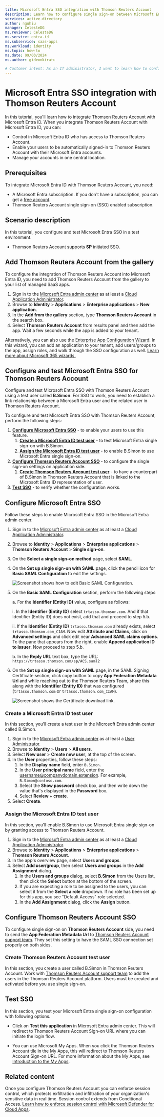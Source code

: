 ```yaml
---
title: Microsoft Entra SSO integration with Thomson Reuters Account
description: Learn how to configure single sign-on between Microsoft Entra ID and Thomson Reuters Account.
services: active-directory
author: nguhiu
manager: CelesteDG
ms.reviewer: CelesteDG
ms.service: entra-id
ms.subservice: saas-apps
ms.workload: identity
ms.topic: how-to
ms.date: 09/03/2024
ms.author: gideonkiratu

# Customer intent: As an IT administrator, I want to learn how to configure single sign-on between Microsoft Entra ID and Directory Services so that I can control who has access to Directory Services, enable automatic sign-in with Microsoft Entra accounts, and manage my accounts in one central location.
---
```


# Microsoft Entra SSO integration with Thomson Reuters Account

In this tutorial, you'll learn how to integrate Thomson Reuters Account with Microsoft Entra ID. When you integrate Thomson Reuters Account with Microsoft Entra ID, you can:

* Control in Microsoft Entra ID who has access to Thomson Reuters Account.
* Enable your users to be automatically signed-in to Thomson Reuters Account with their Microsoft Entra accounts.
* Manage your accounts in one central location.

## Prerequisites

To integrate Microsoft Entra ID with Thomson Reuters Account, you need:

* A Microsoft Entra subscription. If you don't have a subscription, you can get a [free account](https://azure.microsoft.com/free/).
* Thomson Reuters Account single sign-on (SSO) enabled subscription.

## Scenario description

In this tutorial, you configure and test Microsoft Entra SSO in a test environment.

* Thomson Reuters Account supports **SP** initiated SSO.

## Add Thomson Reuters Account from the gallery

To configure the integration of Thomson Reuters Account into Microsoft Entra ID, you need to add Thomson Reuters Account from the gallery to your list of managed SaaS apps.

1. Sign in to the [Microsoft Entra admin center](https://entra.microsoft.com) as at least a [Cloud Application Administrator](~/identity/role-based-access-control/permissions-reference.md#cloud-application-administrator).
1. Browse to **Identity** > **Applications** > **Enterprise applications** > **New application**.
1. In the **Add from the gallery** section, type **Thomson Reuters Account** in the search box.
1. Select **Thomson Reuters Account** from results panel and then add the app. Wait a few seconds while the app is added to your tenant.

Alternatively, you can also use the [Enterprise App Configuration Wizard](https://portal.office.com/AdminPortal/home?Q=Docs#/azureadappintegration). In this wizard, you can add an application to your tenant, add users/groups to the app, assign roles, and walk through the SSO configuration as well. [Learn more about Microsoft 365 wizards.](/microsoft-365/admin/misc/azure-ad-setup-guides)

## Configure and test Microsoft Entra SSO for Thomson Reuters Account

Configure and test Microsoft Entra SSO with Thomson Reuters Account using a test user called **B.Simon**. For SSO to work, you need to establish a link relationship between a Microsoft Entra user and the related user in Thomson Reuters Account.

To configure and test Microsoft Entra SSO with Thomson Reuters Account, perform the following steps:

1. **[Configure Microsoft Entra SSO](#configure-microsoft-entra-sso)** - to enable your users to use this feature.
    1. **[Create a Microsoft Entra ID test user](#create-a-microsoft-entra-id-test-user)** - to test Microsoft Entra single sign-on with B.Simon.
    1. **[Assign the Microsoft Entra ID test user](#assign-the-microsoft-entra-id-test-user)** - to enable B.Simon to use Microsoft Entra single sign-on.
1. **[Configure Thomson Reuters Account SSO](#configure-thomson-reuters-account-sso)** - to configure the single sign-on settings on application side.
    1. **[Create Thomson Reuters Account test user](#create-thomson-reuters-account-test-user)** - to have a counterpart of B.Simon in Thomson Reuters Account that is linked to the Microsoft Entra ID representation of user.
1. **[Test SSO](#test-sso)** - to verify whether the configuration works.

## Configure Microsoft Entra SSO

Follow these steps to enable Microsoft Entra SSO in the Microsoft Entra admin center.

1. Sign in to the [Microsoft Entra admin center](https://entra.microsoft.com) as at least a [Cloud Application Administrator](~/identity/role-based-access-control/permissions-reference.md#cloud-application-administrator).
1. Browse to **Identity** > **Applications** > **Enterprise applications** > **Thomson Reuters Account** > **Single sign-on**.
1. On the **Select a single sign-on method** page, select **SAML**.
1. On the **Set up single sign-on with SAML** page, click the pencil icon for **Basic SAML Configuration** to edit the settings.

   ![Screenshot shows how to edit Basic SAML Configuration.](common/edit-urls.png "Basic Configuration")

1. On the **Basic SAML Configuration** section, perform the following steps:

    a. For the **Identifier (Entity ID)** value, configure as follows:
    
    i. In the **Identifier (Entity ID)** select `trtasso.thomson.com`. And if that Identifier (Entity ID) does not exist, add that and proceed to step 5.b.

    ii. If the **Identifier (Entity ID)** `trtasso.thomson.com` already exists, select `trtasso.thomson.com_CIAM`. Now edit **Attribute and Claims**, click on **Advanced settings** and click edit near **Advanced SAML claims options**. To the pane that appears from the right, enable **Append application ID to issuer**. Now proceed to step 5.b.

    b. In the **Reply URL** text box, type the URL:
    `https://trtasso.thomson.com/sp/ACS.saml2`

1. On the **Set up single sign-on with SAML** page, in the SAML Signing Certificate section, click copy button to copy **App Federation Metadata Url** and while reaching out to the Thomson Reuters Team, share this along with the **Identifier (Entity ID)** that was configured (`trtasso.thomson.com` or `trtasso.thomson.com_CIAM`).

	![Screenshot shows the Certificate download link.](common/copy-metadataurl.png "Certificate")

### Create a Microsoft Entra ID test user

In this section, you'll create a test user in the Microsoft Entra admin center called B.Simon.

1. Sign in to the [Microsoft Entra admin center](https://entra.microsoft.com) as at least a [User Administrator](~/identity/role-based-access-control/permissions-reference.md#user-administrator).
1. Browse to **Identity** > **Users** > **All users**.
1. Select **New user** > **Create new user**, at the top of the screen.
1. In the **User** properties, follow these steps:
   1. In the **Display name** field, enter `B.Simon`.  
   1. In the **User principal name** field, enter the username@companydomain.extension. For example, `B.Simon@contoso.com`.
   1. Select the **Show password** check box, and then write down the value that's displayed in the **Password** box.
   1. Select **Review + create**.
1. Select **Create**.

### Assign the Microsoft Entra ID test user

In this section, you'll enable B.Simon to use Microsoft Entra single sign-on by granting access to Thomson Reuters Account.

1. Sign in to the [Microsoft Entra admin center](https://entra.microsoft.com) as at least a [Cloud Application Administrator](~/identity/role-based-access-control/permissions-reference.md#cloud-application-administrator).
1. Browse to **Identity** > **Applications** > **Enterprise applications** > **Thomson Reuters Account**.
1. In the app's overview page, select **Users and groups**.
1. Select **Add user/group**, then select **Users and groups** in the **Add Assignment** dialog.
   1. In the **Users and groups** dialog, select **B.Simon** from the Users list, then click the **Select** button at the bottom of the screen.
   1. If you are expecting a role to be assigned to the users, you can select it from the **Select a role** dropdown. If no role has been set up for this app, you see "Default Access" role selected.
   1. In the **Add Assignment** dialog, click the **Assign** button.

## Configure Thomson Reuters Account SSO

To configure single sign-on on **Thomson Reuters Account** side, you need to send the **App Federation Metadata Url** to [Thomson Reuters Account support team](mailto:customer.sso@thomsonreuters.com). They set this setting to have the SAML SSO connection set properly on both sides.

### Create Thomson Reuters Account test user

In this section, you create a user called B.Simon in Thomson Reuters Account. Work with [Thomson Reuters Account support team](mailto:customer.sso@thomsonreuters.com) to add the users in the Thomson Reuters Account platform. Users must be created and activated before you use single sign-on.

## Test SSO 

In this section, you test your Microsoft Entra single sign-on configuration with following options.
 
* Click on **Test this application** in Microsoft Entra admin center. This will redirect to Thomson Reuters Account Sign-on URL where you can initiate the login flow.
 
* You can use Microsoft My Apps. When you click the Thomson Reuters Account tile in the My Apps, this will redirect to Thomson Reuters Account Sign-on URL. For more information about the My Apps, see [Introduction to the My Apps](https://support.microsoft.com/account-billing/sign-in-and-start-apps-from-the-my-apps-portal-2f3b1bae-0e5a-4a86-a33e-876fbd2a4510).

## Related content

Once you configure Thomson Reuters Account you can enforce session control, which protects exfiltration and infiltration of your organization's sensitive data in real time. Session control extends from Conditional Access. [Learn how to enforce session control with Microsoft Defender for Cloud Apps](/cloud-app-security/proxy-deployment-any-app).